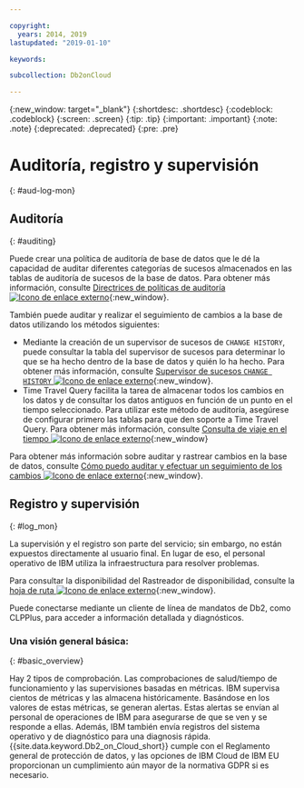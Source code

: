```yaml
---

copyright:
  years: 2014, 2019
lastupdated: "2019-01-10"

keywords: 

subcollection: Db2onCloud

---
```


<!-- Attribute definitions --> 
{:new_window: target="_blank"}
{:shortdesc: .shortdesc}
{:codeblock: .codeblock}
{:screen: .screen}
{:tip: .tip}
{:important: .important}
{:note: .note}
{:deprecated: .deprecated}
{:pre: .pre}

# Auditoría, registro y supervisión
{: #aud-log-mon}

## Auditoría
{: #auditing}

Puede crear una política de auditoría de base de datos que le dé la capacidad de auditar diferentes categorías de sucesos almacenados en las tablas de auditoría de sucesos de la base de datos. Para obtener más información, consulte [Directrices de políticas de auditoría ![Icono de enlace externo](../../icons/launch-glyph.svg "Icono de enlace externo")](https://www.ibm.com/support/knowledgecenter/SS6NHC/com.ibm.swg.im.dashdb.security.doc/doc/audit_policy_guidelines.html){:new_window}.

También puede auditar y realizar el seguimiento de cambios a la base de datos utilizando los métodos siguientes:
* Mediante la creación de un supervisor de sucesos de `CHANGE HISTORY`, puede consultar la tabla del supervisor de sucesos para determinar lo que se ha hecho dentro de la base de datos y quién lo ha hecho. Para obtener más información, consulte [Supervisor de sucesos `CHANGE HISTORY` ![Icono de enlace externo](../../icons/launch-glyph.svg "Icono de enlace externo")](https://www.ibm.com/support/knowledgecenter/en/SSEPGG_11.1.0/com.ibm.db2.luw.sql.ref.doc/doc/r0059363.html){:new_window}.
* Time Travel Query facilita la tarea de almacenar todos los cambios en los datos y de consultar los datos antiguos en función de un punto en el tiempo seleccionado. Para utilizar este método de auditoría, asegúrese de configurar primero las tablas para que den soporte a Time Travel Query. Para obtener más información, consulte [Consulta de viaje en el tiempo ![Icono de enlace externo](../../icons/launch-glyph.svg "Icono de enlace externo")](https://developer.ibm.com/answers/questions/426878/how-do-i-use-time-travel-query-in-db2-or-db2-on-cl/){:new_window}

Para obtener más información sobre auditar y rastrear cambios en la base de datos, consulte [Cómo puedo auditar y efectuar un seguimiento de los cambios ![Icono de enlace externo](../../icons/launch-glyph.svg "Icono de enlace externo")](https://developer.ibm.com/answers/questions/427780/how-can-i-audit-or-track-changes-dropped-tables-to.html){:new_window}.

## Registro y supervisión
{: #log_mon}

La supervisión y el registro son parte del servicio; sin embargo, no están expuestos directamente al usuario final. En lugar de eso, el personal operativo de IBM utiliza la infraestructura para resolver problemas.  

Para consultar la disponibilidad del Rastreador de disponibilidad, consulte la [hoja de ruta ![Icono de enlace externo](../../icons/launch-glyph.svg "Icono de enlace externo")](https://ibm.biz/db2oncloud-roadmap){:new_window}.

Puede conectarse mediante un cliente de línea de mandatos de Db2, como CLPPlus, para acceder a información detallada y diagnósticos.

### Una visión general básica:
{: #basic_overview}

Hay 2 tipos de comprobación. Las comprobaciones de salud/tiempo de funcionamiento y las supervisiones basadas en métricas. IBM supervisa cientos de métricas y las almacena históricamente. Basándose en los valores de estas métricas, se generan alertas. Estas alertas se envían al personal de operaciones de IBM para asegurarse de que se ven y se responde a ellas. Además, IBM también envía registros del sistema operativo y de diagnóstico para una diagnosis rápida. {{site.data.keyword.Db2_on_Cloud_short}} cumple con el Reglamento general de protección de datos, y las opciones de IBM Cloud de IBM EU proporcionan un cumplimiento aún mayor de la normativa GDPR si es necesario.


